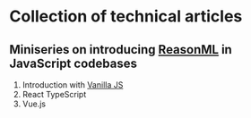 # Collection of technical articles

## Miniseries on introducing [ReasonML](https://reasonml.github.io/) in JavaScript codebases

1. Introduction with [Vanilla JS]()
2. React TypeScript
3. Vue.js
